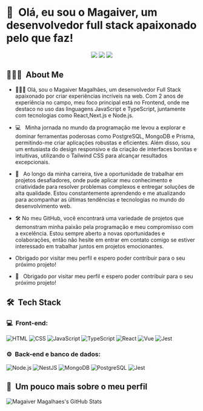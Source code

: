 <h1>👋 &nbsp;Olá, eu sou o Magaiver, um desenvolvedor full stack apaixonado pelo que faz!</h1>
<p align="center">
<a href="https://www.instagram.com/magaiver_fullstack/"><img src="https://img.shields.io/badge/-@Magaiver_Fullstack-E4405F?style=flat-square&logo=Instagram&logoColor=white"/></a>
<a href="linkedin.com/in/magaiver-magalhaes-bb9572234"><img src="https://img.shields.io/badge/-Magaiver%20Magalhaes-0077B5?style=flat-square&logo=Linkedin&logoColor=white"/></a>
<a href="mailto:magaivermagalhaes.mm@gmail.com"><img src="https://img.shields.io/badge/-magaivermagalhaes.mm@gmail.com-D14836?style=flat-square&logo=Gmail&logoColor=white"/></a>

</p>

<h2> 👨🏻‍💻 &nbsp;About Me </h2>

- 👨🏻‍💻 Olá, sou o Magaiver Magalhães, um desenvolvedor Full Stack apaixonado por criar experiências incríveis na web. Com 2 anos de experiência no campo, meu foco principal está no Frontend, onde me destaco no uso das linguagens JavaScript e TypeScript, juntamente com tecnologias como React,Next.js e Node.js.
- 💻 &nbsp; Minha jornada no mundo da programação me levou a explorar e dominar ferramentas poderosas como PostgreSQL, MongoDB e Prisma, permitindo-me criar aplicações robustas e eficientes. Além disso, sou um entusiasta do design responsivo e da criação de interfaces bonitas e intuitivas, utilizando o Tailwind CSS para alcançar resultados excepcionais.
- 🚀 &nbsp; Ao longo da minha carreira, tive a oportunidade de trabalhar em projetos desafiadores, onde pude aplicar meu conhecimento e criatividade para resolver problemas complexos e entregar soluções de alta qualidade. Estou constantemente aprendendo e me atualizando para acompanhar as últimas tendências e tecnologias no mundo do desenvolvimento web.
- 🛠 No meu GitHub, você encontrará uma variedade de projetos que demonstram minha paixão pela programação e meu compromisso com a excelência. Estou sempre aberto a novas oportunidades e colaborações, então não hesite em entrar em contato comigo se estiver interessado em trabalhar juntos em projetos emocionantes.

- Obrigado por visitar meu perfil e espero poder contribuir para o seu próximo projeto!

- 💚 &nbsp; Obrigado por visitar meu perfil e espero poder contribuir para o seu próximo projeto!

<h2> 🛠 &nbsp;Tech Stack</h2>
<h3>💻 &nbsp;Front-end:</h3>

![HTML](https://img.shields.io/badge/-HTML-333333?style=flat&logo=HTML5)
![CSS](https://img.shields.io/badge/-CSS-333333?style=flat&logo=CSS3&logoColor=1572B6)
![JavaScript](https://img.shields.io/badge/-JavaScript-333333?style=flat&logo=javascript)
![TypeScript](https://img.shields.io/badge/-TypeScript-333333?style=flat&logo=typescript&logoColor=2D79C7)
![React](https://img.shields.io/badge/-React-333333?style=flat&logo=react)
![Vue](https://img.shields.io/badge/-Next-333333?style=flat&logo=next.js)
![Jest](https://img.shields.io/badge/-Jest-333333?style=flat&logo=jest&logoColor=E535AB)

<h3>⚙️ &nbsp;Back-end e banco de dados:</h3>

![Node.js](https://img.shields.io/badge/-Node.js-333333?style=flat&logo=node.js)
![NestJS](https://img.shields.io/badge/-NestJS-333333?style=flat&logo=nestjs&logoColor=E535AB)
![MongoDB](https://img.shields.io/badge/-MongoDB-333333?style=flat&logo=mongodb)
![PostgreSQL](https://img.shields.io/badge/-PostgreSQL-333333?style=flat&logo=postgresql)
![Jest](https://img.shields.io/badge/-Jest-333333?style=flat&logo=jest&logoColor=E535AB)

<h2>🚀 &nbsp;Um pouco mais sobre o meu perfil</h2>

![Magaiver Magalhaes's GitHub Stats](https://github-readme-stats.vercel.app/api?username=magaiverh&show_icons=true&theme=dracula)
